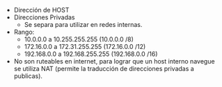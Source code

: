 - Dirección de HOST
- Direcciones Privadas
	- Se separa para utilizar en redes internas.
- Rango:
	- 10.0.0.0 a 10.255.255.255 (10.0.0.0 /8)‏
	- 172.16.0.0 a 172.31.255.255 (172.16.0.0 /12)‏
	- 192.168.0.0 a 192.168.255.255 (192.168.0.0 /16)
- No son ruteables en internet, para lograr que un host interno navegue se utiliza NAT (permite la traducción de direcciones privadas a publicas).